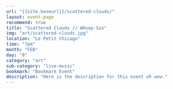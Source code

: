 ```yaml
---
url: "{{site.baseurl}}/scattered-clouds/"
layout: event-page
recommend: true
title: "Scattered Clouds // Whoop-Szo"
img: "art/scattered-clouds.jpg"
location: "Le Petit Chicago"
time: "7pm"
month: "FEB"
day: "8"
category: "art"
sub-category: "live-music"
bookmark: "Bookmark Event"
description: "Here is the description for this event oh wow."
---
```

